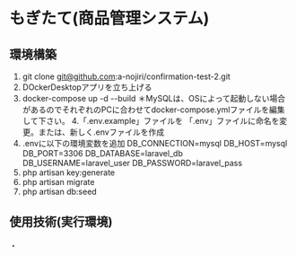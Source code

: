 # もぎたて(商品管理システム)

## 環境構築
1. git clone git@github.com:a-nojiri/confirmation-test-2.git
2. DOckerDesktopアプリを立ち上げる
3. docker-compose up -d --build
   ＊MySQLは、OSによって起動しない場合があるのでそれぞれのPCに合わせてdocker-compose.ymlファイルを編集して下さい。
4.「.env.example」ファイルを 「.env」ファイルに命名を変更。または、新しく.envファイルを作成
5. .envに以下の環境変数を追加
   DB_CONNECTION=mysql
   DB_HOST=mysql
   DB_PORT=3306
   DB_DATABASE=laravel_db
   DB_USERNAME=laravel_user
   DB_PASSWORD=laravel_pass
6. php artisan key:generate
7. php artisan migrate
8. php artisan db:seed
   
## 使用技術(実行環境)
・　
